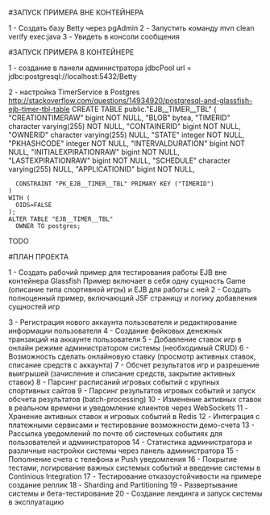 #ЗАПУСК ПРИМЕРА ВНЕ КОНТЕЙНЕРА

1 - Создать базу Betty через pgAdmin
2 - Запустить команду mvn clean verify exec:java
3 - Увидеть в консоли сообщения

#ЗАПУСК ПРИМЕРА В КОНТЕЙНЕРЕ

1 - создание в панели администратора jdbcPool
  url = jdbc:postgresql://localhost:5432/Betty

2 - настройка TimerService в Postgres
    http://stackoverflow.com/questions/14934920/postgresql-and-glassfish-ejb-timer-tbl-table
    CREATE TABLE public."EJB__TIMER__TBL"
    (
      "CREATIONTIMERAW" bigint NOT NULL,
      "BLOB" bytea,
      "TIMERID" character varying(255) NOT NULL,
      "CONTAINERID" bigint NOT NULL,
      "OWNERID" character varying(255) NULL,
      "STATE" integer NOT NULL,
      "PKHASHCODE" integer NOT NULL,
      "INTERVALDURATION" bigint NOT NULL,
      "INITIALEXPIRATIONRAW" bigint NOT NULL,
      "LASTEXPIRATIONRAW" bigint NOT NULL,
      "SCHEDULE" character varying(255) NULL,
      "APPLICATIONID" bigint NOT NULL,

      CONSTRAINT "PK_EJB__TIMER__TBL" PRIMARY KEY ("TIMERID")
    )
    WITH (
      OIDS=FALSE
    );
    ALTER TABLE "EJB__TIMER__TBL"
      OWNER TO postgres;

TODO

#ПЛАН ПРОЕКТА

1 - Создать рабочий пример для тестирования работы EJB вне контейнера Glassfish
 Пример включает в себя одну сущность Game (описание типа спортивной игры) и EJB для работы с ней
2 - Создать полноценный пример, включающий JSF страницу и логику добавления сущностей игр

3 - Регистрация нового аккаунта пользователя и редактирование информации пользователя
4 - Создание фейковых денежных транзакций на аккаунте пользователя
5 - Добавление ставок игр в онлайн режиме администратором системы (необходимый CRUD)
6 - Возможность сделать онлайновую ставку (просмотр активных ставок, списание средств с аккаунта)
7 - Обсчет результатов игр и разрешение выигрышей (зачисление и списание средств, закрытие активных ставок)
8 - Парсинг расписаний игровых событий с крупных спортивных сайтов
9 - Парсинг результатов игровых событий и запуск обсчета результатов (batch-processing)
10 - Изменение активных ставок в реальном времени и уведомление клиентов через WebSockets
11 - Хранение активных ставок и игровых событий в Redis
12 - Интеграция с платежными сервисами и тестирование возможности демо-счета
13 - Рассылка уведомлений по почте об системных событиях для пользователей и администраторов
14 - Статистика администратора и различные настройки системы через панель администратора
15 - Пополнение счета с телефона и Push уведомления
16 - Покрытие тестами, логирование важных системых событий и введение системы в Continious Integration
17 - Тестирование отказоустойчивости на примере создание реплик
18 - Sharding and Partitioning
19 - Развертывание системы и бета-тестирование
20 - Создание лендинга и запуск системы в эксплуатацию
